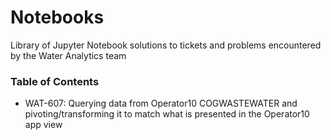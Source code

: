 # Notebooks
Library of Jupyter Notebook solutions to tickets and problems encountered by the Water Analytics team 

### Table of Contents
- WAT-607: Querying data from Operator10 COGWASTEWATER and pivoting/transforming it to match what is presented in the Operator10 app view
